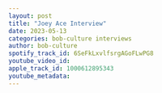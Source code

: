```yaml
---
layout: post
title: "Joey Ace Interview"
date: 2023-05-13
categories: bob-culture interviews
author: bob-culture
spotify_track_id: 6SeFkLxvlfsrgAGoFLwPG8
youtube_video_id: 
apple_track_id: 1000612895343
youtube_metadata: 
---
```

